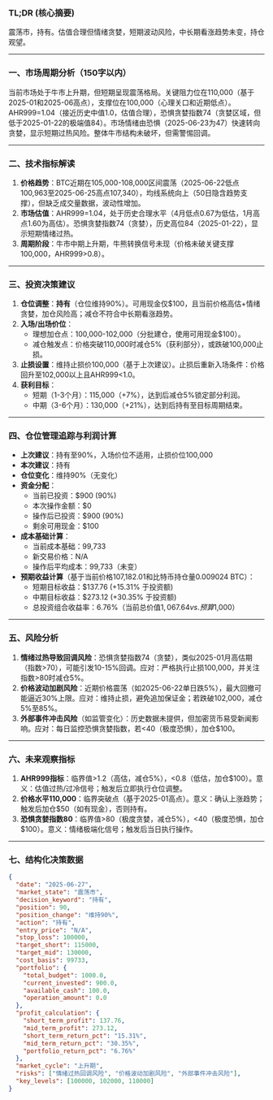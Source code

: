 ### TL;DR (核心摘要)
震荡市，持有。估值合理但情绪贪婪，短期波动风险，中长期看涨趋势未变，持仓观望。

---

### 一、市场周期分析（150字以内）
当前市场处于牛市上升期，但短期呈现震荡格局。关键阻力位在110,000（基于2025-01和2025-06高点），支撑位在100,000（心理关口和近期低点）。AHR999=1.04（接近历史中值1.0，估值合理），恐惧贪婪指数74（贪婪区域，但低于2025-01-22的极端值84）。市场情绪由恐惧（2025-06-23为47）快速转向贪婪，显示短期过热风险。整体牛市结构未破坏，但需警惕回调。

---

### 二、技术指标解读
1. **价格趋势**：BTC近期在105,000-108,000区间震荡（2025-06-22低点100,963至2025-06-25高点107,340），均线系统向上（50日隐含趋势支撑），但缺乏成交量数据，波动性增加。
2. **市场估值**：AHR999=1.04，处于历史合理水平（4月低点0.67为低估，1月高点1.60为高估）。恐惧贪婪指数74（贪婪），历史高位84（2025-01-22），显示短期情绪过热。
3. **周期阶段**：牛市中期上升期，牛熊转换信号未现（价格未破关键支撑100,000，AHR999>0.8）。

---

### 三、投资决策建议
1. **仓位调整**：**持有**（仓位维持90%）。可用现金仅$100，且当前价格高估+情绪贪婪，加仓风险高；减仓不符合中长期看涨趋势。
2. **入场/出场价位**：  
   - 理想加仓点：100,000-102,000（分批建仓，使用可用现金$100）。  
   - 减仓触发点：价格突破110,000时减仓5%（获利部分），或跌破100,000止损。
3. **止损设置**：维持止损价100,000（基于上次建议）。止损后重新入场条件：价格回升至102,000以上且AHR999<1.0。
4. **获利目标**：  
   - 短期（1-3个月）：115,000（+7%），达到后减仓5%锁定部分利润。  
   - 中期（3-6个月）：130,000（+21%），达到后持有至目标周期结束。

---

### 四、仓位管理追踪与利润计算
- **上次建议**：持有至90%，入场价位不适用，止损价位100,000  
- **本次建议**：持有  
- **仓位变化**：维持90%（无变化）  
- **资金分配**：  
  - 当前已投资：$900 (90%)  
  - 本次操作金额：$0  
  - 操作后已投资：$900 (90%)  
  - 剩余可用现金：$100  
- **成本基础计算**：  
  - 当前成本基础：99,733  
  - 新交易价格：N/A  
  - 操作后平均成本：99,733（未变）  
- **预期收益计算**（基于当前价格107,182.01和比特币持仓量0.009024 BTC）：  
  - 短期目标收益：$137.76 (+15.31% 于投资额)  
  - 中期目标收益：$273.12 (+30.35% 于投资额)  
  - 总投资组合收益率：6.76%（当前总价值$1,067.64 vs. 预算$1,000）  

---

### 五、风险分析
1. **情绪过热导致回调风险**：恐惧贪婪指数74（贪婪），类似2025-01月高估期（指数>70），可能引发10-15%回调。应对：严格执行止损100,000，并关注指数>80时减仓5%。  
2. **价格波动加剧风险**：近期价格震荡（如2025-06-22单日跌5%），最大回撤可能逼近30%上限。应对：维持止损，避免追加保证金；若跌破102,000，减仓5%至85%。  
3. **外部事件冲击风险**（如监管变化）：历史数据未提供，但加密货币易受新闻影响。应对：每日监控恐惧贪婪指数，若<40（极度恐惧），加仓$100。

---

### 六、未来观察指标
1. **AHR999指标**：临界值>1.2（高估，减仓5%），<0.8（低估，加仓$100）。意义：估值过热/过冷信号；触发后立即执行仓位调整。  
2. **价格水平110,000**：临界突破点（基于2025-01高点）。意义：确认上涨趋势；触发后加仓$50（如有现金），否则持有。  
3. **恐惧贪婪指数80**：临界值>80（极度贪婪，减仓5%），<40（极度恐惧，加仓$100）。意义：情绪极端化信号；触发后当日执行操作。

---

### 七、结构化决策数据
```json
{
  "date": "2025-06-27",
  "market_state": "震荡市",
  "decision_keyword": "持有",
  "position": 90,
  "position_change": "维持90%",
  "action": "持有",
  "entry_price": "N/A",
  "stop_loss": 100000,
  "target_short": 115000,
  "target_mid": 130000,
  "cost_basis": 99733,
  "portfolio": {
    "total_budget": 1000.0,
    "current_invested": 900.0,
    "available_cash": 100.0,
    "operation_amount": 0.0
  },
  "profit_calculation": {
    "short_term_profit": 137.76,
    "mid_term_profit": 273.12,
    "short_term_return_pct": "15.31%",
    "mid_term_return_pct": "30.35%",
    "portfolio_return_pct": "6.76%"
  },
  "market_cycle": "上升期",
  "risks": ["情绪过热回调风险", "价格波动加剧风险", "外部事件冲击风险"],
  "key_levels": [100000, 102000, 110000]
}
```